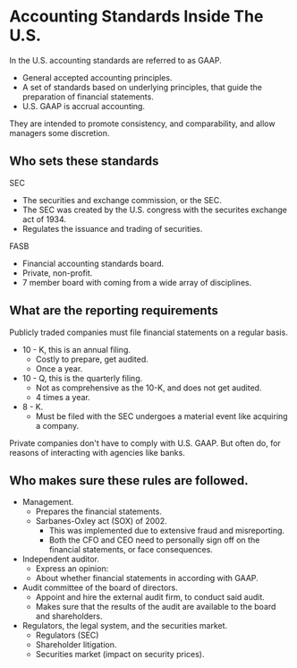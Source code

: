 
# Accounting Standards Inside The U.S.

In the U.S. accounting standards are referred to as GAAP.
* General accepted accounting principles.
* A set of standards based on underlying principles, that guide the preparation of financial statements.
* U.S. GAAP is accrual accounting.

They are intended to promote consistency, and comparability, and allow managers some discretion.

## Who sets these standards
SEC
* The securities and exchange commission, or the SEC.
* The SEC was created by the U.S. congress with the securites exchange act of 1934.
* Regulates the issuance and trading of securities.

FASB
* Financial accounting standards board.
* Private, non-profit.
* 7 member board with coming from a wide array of disciplines.

## What are the reporting requirements
Publicly traded companies must file financial statements on a regular basis.
* 10 - K, this is an annual filing. 
  * Costly to prepare, get audited.
  * Once a year.
* 10 - Q, this is the quarterly filing. 
  * Not as comprehensive as the 10-K, and does not get audited.
  * 4 times a year.
* 8 - K.
  * Must be filed with the SEC undergoes a material event like acquiring a company.

Private companies don't have to comply with U.S. GAAP. 
But often do, for reasons of interacting with agencies like banks.

## Who makes sure these rules are followed.
* Management.
  * Prepares the financial statements.
  * Sarbanes-Oxley act (SOX) of 2002.
    * This was implemented due to extensive fraud and misreporting.
    * Both the CFO and CEO need to personally sign off on the financial statements, or face consequences.
* Independent auditor.
  * Express an opinion:
  * About whether financial statements in according with GAAP.
* Audit committee of the board of directors.
  * Appoint and hire the external audit firm, to conduct said audit.
  * Makes sure that the results of the audit are available to the board and shareholders.
* Regulators, the legal system, and the securities market.
  * Regulators (SEC)
  * Shareholder litigation.
  * Securities market (impact on security prices).


